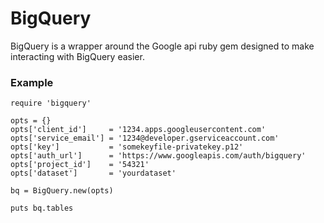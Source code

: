 # BigQuery

BigQuery is a wrapper around the Google api ruby gem designed to make interacting with BigQuery easier.

### Example

    require 'bigquery'

    opts = {}
    opts['client_id']     = '1234.apps.googleusercontent.com'
    opts['service_email'] = '1234@developer.gserviceaccount.com'
    opts['key']           = 'somekeyfile-privatekey.p12'
    opts['auth_url']      = 'https://www.googleapis.com/auth/bigquery'
    opts['project_id']    = '54321'
    opts['dataset']       = 'yourdataset'

    bq = BigQuery.new(opts)

    puts bq.tables

